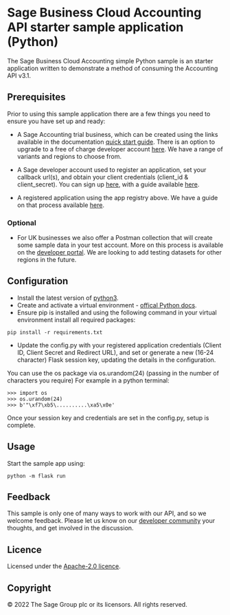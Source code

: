 # Sage Business Cloud Accounting API starter sample application (Python)

The Sage Business Cloud Accounting simple Python sample is an starter application written to demonstrate a method of consuming the Accounting API v3.1.

## Prerequisites

Prior to using this sample application there are a few things you need to ensure you have set up and ready:

* A Sage Accounting trial business, which can be created using the links available in the documentation [quick start guide](https://developer.sage.com/accounting/quick-start/set-up-the-basics/#set-up-a-developer-trial). There is an option to upgrade to a free of charge developer account [here](https://developer.sage.com/accounting/quick-start/upgrade-your-account/). We have a range of variants and regions to choose from.

* A Sage developer account used to register an application, set your callback url(s), and obtain your client credentials (client_id & client_secret). You can sign up [here](https://developerselfservice.sageone.com/), with a guide available [here](https://developer.sage.com/accounting/guides/getting-started/developer_signup/).

* A registered application using the app registry above. We have a guide on that process available [here](https://developer.sage.com/accounting/guides/getting-started/client_app_registration/).

### Optional

* For UK businesses we also offer a Postman collection that will create some sample data in your test account. More on this process is available on the [developer portal](https://developer.sage.com/accounting/quick-start/preparing-to-create-test-data/). We are looking to add testing datasets for other regions in the future.

## Configuration

* Install the latest version of [python3](https://www.python.org/downloads/).
* Create and activate a virtual environment - [offical Python docs](https://docs.python.org/3/library/venv.html).
* Ensure pip is installed and using the following command in your virtual environment install all required packages:

```terminal
pip install -r requirements.txt
```

* Update the config.py with your registered application credentials (Client ID, Client Secret and Redirect URL), and set or generate a new (16-24 character) Flask session key, updating the details in the configuration.

You can use the os package via os.urandom(24) (passing in the number of characters you require)
For example in a python terminal:

```terminal
>>> import os
>>> os.urandom(24)
>>> b'"\xf7\xb5\..........\xa5\x0e'
```

Once your session key and credentials are set in the config.py, setup is complete.

## Usage

Start the sample app using:

```terminal
python -m flask run
```

## Feedback

This sample is only one of many ways to work with our API, and so we welcome feedback. Please let us know on our [developer community](https://developer-community.sage.com/forum/4-sage-business-cloud-accounting/) your thoughts, and get involved in the discussion.

## Licence

Licensed under the [Apache-2.0 licence](https://github.com/Sage/sbca_api_python_sample/blob/master/LICENCE).


## Copyright

© 2022 The Sage Group plc or its licensors. All rights reserved.


